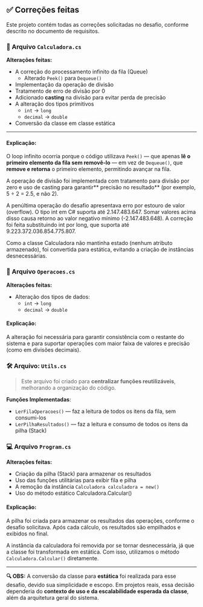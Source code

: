 ## ✅ Correções feitas
Este projeto contém todas as correções solicitadas no desafio, conforme descrito no documento de requisitos.

### 🧮 Arquivo `Calculadora.cs`

**Alterações feitas:**

- A correção do processamento infinito da fila (Queue)
    - Alterado `Peek()` para `Dequeue()`
- Implementação da operação de divisão
- Tratamento de erro de divisão por 0
- Adicionado **casting** na divisão para evitar perda de precisão
- A alteração dos tipos primitivos
    - `int` → `long`
    - `decimal` → `double`
- Conversão da classe em classe estática

---
#### Explicação:
O loop infinito ocorria porque o código utilizava `Peek()` — que apenas **lê o primeiro elemento da fila sem removê-lo** — em vez de `Dequeue()`, que **remove e retorna** o primeiro elemento, permitindo avançar na fila.

A operação de divisão foi implementada com tratamento para divisão por zero e uso de casting para garantir** precisão no resultado** (por exemplo, 5 ÷ 2 = 2.5, e não 2).

A penúltima operação do desafio apresentava erro por estouro de valor (overflow). O tipo int em C# suporta até 2.147.483.647. Somar valores acima disso causa retorno ao valor negativo mínimo (-2.147.483.648). A correção foi feita substituindo int por long, que suporta até 9.223.372.036.854.775.807.

Como a classe Calculadora não mantinha estado (nenhum atributo armazenado), foi convertida para estática, evitando a criação de instâncias desnecessárias.

### 🔢 Arquivo `Operacoes.cs`

**Alterações feitas:**

- Alteração dos tipos de dados:
    - `int` → `long`
    - `decimal` → `double`

#### **Explicação:**
A alteração foi necessária para garantir consistência com o restante do sistema e para suportar operações com maior faixa de valores e precisão (como em divisões decimais).

### 🛠 Arquivo: `Utils.cs`
>  Este arquivo foi criado para **centralizar funções reutilizáveis**, melhorando a organização do código.

**Funções Implementadas**:

- `LerFilaOperacoes()` — faz a leitura de todos os itens da fila, sem consumi-los
- `LerPilhaResultados()` — faz a leitura e consumo de todos os itens da pilha (Stack)

### 💻 Arquivo `Program.cs`

**Alterações feitas:**

- Criação da pilha (Stack) para armazenar os resultados
- Uso das funções utilitárias para exibir fila e pilha
- A remoção da instância `Calculadora calculadora = new()`
- Uso do método estático Calculadora.Calcular()

#### **Explicação:**
A pilha foi criada para armazenar os resultados das operações, conforme o desafio solicitava. Após cada cálculo, os resultados são empilhados e exibidos no final.

A instância da calculadora foi removida por se tornar desnecessária, já que a classe foi transformada em estática. Com isso, utilizamos o método `Calculadora.Calcular()` diretamente.

---

**🔍 OBS:** A conversão da classe para **estática** foi realizada para esse desafio, devido sua simplicidade e escopo. Em projetos reais, essa decisão dependeria do **contexto de uso e da escalabilidade esperada da classe**, além da arquitetura geral do sistema.
